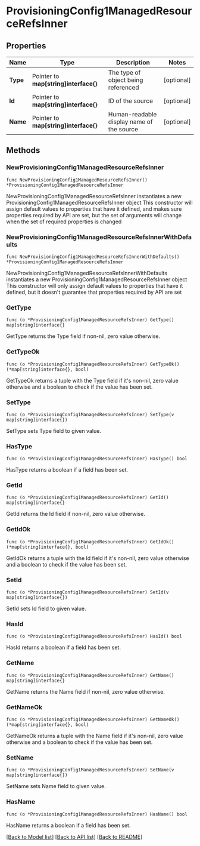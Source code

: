 # ProvisioningConfig1ManagedResourceRefsInner

## Properties

Name | Type | Description | Notes
------------ | ------------- | ------------- | -------------
**Type** | Pointer to **map[string]interface{}** | The type of object being referenced | [optional] 
**Id** | Pointer to **map[string]interface{}** | ID of the source | [optional] 
**Name** | Pointer to **map[string]interface{}** | Human-readable display name of the source | [optional] 

## Methods

### NewProvisioningConfig1ManagedResourceRefsInner

`func NewProvisioningConfig1ManagedResourceRefsInner() *ProvisioningConfig1ManagedResourceRefsInner`

NewProvisioningConfig1ManagedResourceRefsInner instantiates a new ProvisioningConfig1ManagedResourceRefsInner object
This constructor will assign default values to properties that have it defined,
and makes sure properties required by API are set, but the set of arguments
will change when the set of required properties is changed

### NewProvisioningConfig1ManagedResourceRefsInnerWithDefaults

`func NewProvisioningConfig1ManagedResourceRefsInnerWithDefaults() *ProvisioningConfig1ManagedResourceRefsInner`

NewProvisioningConfig1ManagedResourceRefsInnerWithDefaults instantiates a new ProvisioningConfig1ManagedResourceRefsInner object
This constructor will only assign default values to properties that have it defined,
but it doesn't guarantee that properties required by API are set

### GetType

`func (o *ProvisioningConfig1ManagedResourceRefsInner) GetType() map[string]interface{}`

GetType returns the Type field if non-nil, zero value otherwise.

### GetTypeOk

`func (o *ProvisioningConfig1ManagedResourceRefsInner) GetTypeOk() (*map[string]interface{}, bool)`

GetTypeOk returns a tuple with the Type field if it's non-nil, zero value otherwise
and a boolean to check if the value has been set.

### SetType

`func (o *ProvisioningConfig1ManagedResourceRefsInner) SetType(v map[string]interface{})`

SetType sets Type field to given value.

### HasType

`func (o *ProvisioningConfig1ManagedResourceRefsInner) HasType() bool`

HasType returns a boolean if a field has been set.

### GetId

`func (o *ProvisioningConfig1ManagedResourceRefsInner) GetId() map[string]interface{}`

GetId returns the Id field if non-nil, zero value otherwise.

### GetIdOk

`func (o *ProvisioningConfig1ManagedResourceRefsInner) GetIdOk() (*map[string]interface{}, bool)`

GetIdOk returns a tuple with the Id field if it's non-nil, zero value otherwise
and a boolean to check if the value has been set.

### SetId

`func (o *ProvisioningConfig1ManagedResourceRefsInner) SetId(v map[string]interface{})`

SetId sets Id field to given value.

### HasId

`func (o *ProvisioningConfig1ManagedResourceRefsInner) HasId() bool`

HasId returns a boolean if a field has been set.

### GetName

`func (o *ProvisioningConfig1ManagedResourceRefsInner) GetName() map[string]interface{}`

GetName returns the Name field if non-nil, zero value otherwise.

### GetNameOk

`func (o *ProvisioningConfig1ManagedResourceRefsInner) GetNameOk() (*map[string]interface{}, bool)`

GetNameOk returns a tuple with the Name field if it's non-nil, zero value otherwise
and a boolean to check if the value has been set.

### SetName

`func (o *ProvisioningConfig1ManagedResourceRefsInner) SetName(v map[string]interface{})`

SetName sets Name field to given value.

### HasName

`func (o *ProvisioningConfig1ManagedResourceRefsInner) HasName() bool`

HasName returns a boolean if a field has been set.


[[Back to Model list]](../README.md#documentation-for-models) [[Back to API list]](../README.md#documentation-for-api-endpoints) [[Back to README]](../README.md)


